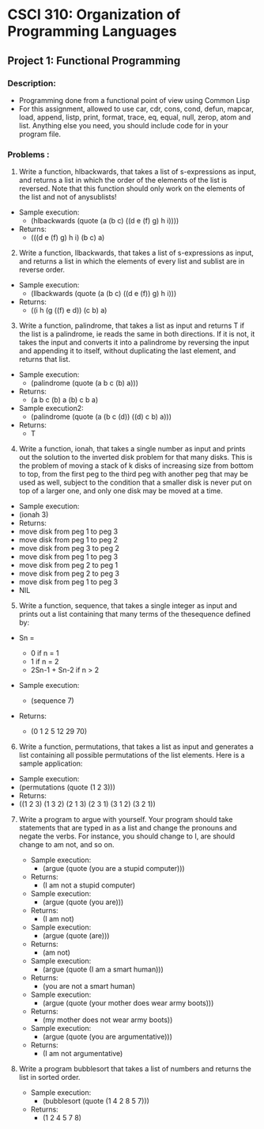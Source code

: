 # CSCI 310: Organization of Programming Languages
## Project 1: Functional Programming
### Description:

* Programming done from a functional point of view using Common Lisp
* For this assignment, allowed to use car, cdr, cons, cond, defun, mapcar, load, append, listp, print, format, trace, eq, equal, null, zerop, atom and list. Anything else you need, you should include code for in your program file.

### Problems : 
1) Write a function, hlbackwards, that takes a list of s-expressions as input, and returns a list in which the order of the elements of the list is reversed.  Note that this function should only work on the elements of the list and not of anysublists!  
  * Sample execution:
    * (hlbackwards (quote (a (b c) ((d e (f) g) h i))))
  * Returns: 
    * (((d e (f) g) h i) (b c) a)

2) Write a function, llbackwards, that takes a list of s-expressions as input, and returns a list in which the elements of every list and sublist are in reverse order.
  * Sample execution:
      * (llbackwards (quote (a (b c) ((d e (f)) g) h i)))
  * Returns: 
    * ((i h (g ((f) e d)) (c b) a)

3) Write a function, palindrome, that takes a list as input and returns T if the list is a palindrome, ie reads the same in both directions.  If it is not, it takes the input and converts it into a palindrome by reversing the input and appending it to itself, without duplicating the last element, and returns that list.
  * Sample execution:
    * (palindrome (quote (a b c (b) a)))
  * Returns: 
    * (a b c (b) a (b) c b a)
  * Sample execution2:
    * (palindrome (quote (a (b c (d)) ((d) c b) a)))
  * Returns: 
    * T

4) Write a function, ionah, that takes a single number as input and prints out the solution to the inverted disk  problem for that many disks.  This is the problem of moving a stack of k disks of increasing size from bottom to top, from the first peg to the third peg with another peg that may be used as well, subject to the condition that a smaller disk is never put on top of a larger one, and only one disk may be moved at a time.  
  * Sample execution:
   * (ionah 3)
  * Returns: 
   * move disk from peg 1 to peg 3
   * move disk from peg 1 to peg 2
   * move disk from peg 3 to peg 2
   * move disk from peg 1 to peg 3
   * move disk from peg 2 to peg 1
   * move disk from peg 2 to peg 3
   * move disk from peg 1 to peg 3
   * NIL

5) Write a function, sequence, that takes a single integer as input and prints out a list containing that many terms of the thesequence defined by:
 * Sn = 
    * 0 if n = 1
    * 1 if n = 2
    * 2Sn-1 + Sn-2 if n > 2
 
* Sample execution:
   * (sequence 7)
* Returns: 
   * (0 1 2 5 12 29 70)

6) Write a function, permutations, that takes a list as input and generates a list containing all possible permutations of the list elements.  Here is a sample application:
 * Sample execution:
  * (permutations (quote (1 2 3)))
 * Returns: 
  * ((1 2 3) (1 3 2) (2 1 3) (2 3 1) (3 1 2) (3 2 1))

7) Write a program to argue with yourself.  Your program should take statements that are typed in as a list and change the pronouns and negate the verbs.  For instance, you should change to I, are should change to am not, and so on. 
    * Sample execution:
        * (argue (quote (you are a stupid computer)))
    * Returns: 
        * (I am not a stupid computer)
    * Sample execution:
        * (argue (quote (you are)))
    * Returns:
        * (I am not)
    * Sample execution:
        * (argue (quote (are)))
    * Returns:
        * (am not)
    * Sample execution:
        * (argue (quote (I am a smart human)))
    * Returns:
        * (you are not a smart human)
    * Sample execution:
        * (argue (quote (your mother does wear army boots)))
    * Returns:
        * (my mother does not wear army boots))
    * Sample execution:
        * (argue (quote (you are argumentative)))
    * Returns: 
        * (I am not argumentative)

8) Write a program bubblesort that takes a list of numbers and returns the list in sorted order.
    * Sample execution:
        * (bubblesort (quote (1 4 2 8 5 7)))
    * Returns: 
        * (1 2 4 5 7 8)
